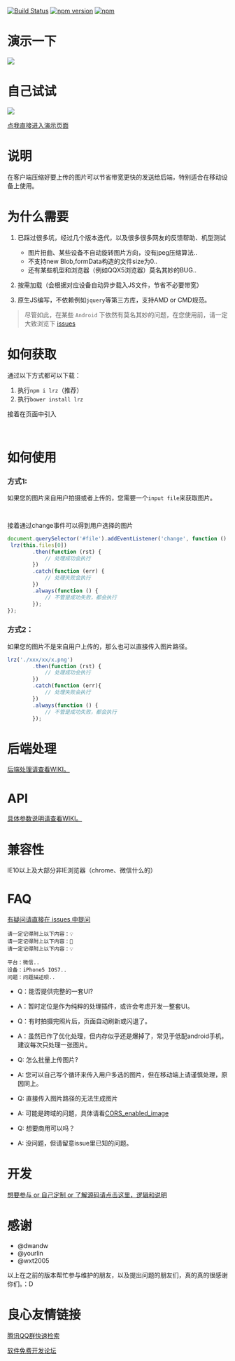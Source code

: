 [![Build Status](https://travis-ci.org/think2011/localResizeIMG.svg?branch=master)](https://travis-ci.org/think2011/localResizeIMG)
[![npm version](https://img.shields.io/npm/v/lrz.svg)](https://www.npmjs.com/package/lrz)
[![npm](https://img.shields.io/npm/l/express.svg)]()

# 演示一下

![](http://think2011.github.io/localResizeIMG/test/demo.gif)

# 自己试试

![](https://raw.github.com/think2011/localResizeIMG/master/test/qrcode.png)


[点我直接进入演示页面](http://think2011.github.io/localResizeIMG/test/)

# 说明
在客户端压缩好要上传的图片可以节省带宽更快的发送给后端，特别适合在移动设备上使用。

# 为什么需要

1. 已踩过很多坑，经过几个版本迭代，以及很多很多网友的反馈帮助、机型测试
    * 图片扭曲、某些设备不自动旋转图片方向，没有jpeg压缩算法..
    * 不支持new Blob,formData构造的文件size为0..
    * 还有某些机型和浏览器（例如QQX5浏览器）莫名其妙的BUG..
    
2. 按需加载（会根据对应设备自动异步载入JS文件，节省不必要带宽）

3. 原生JS编写，不依赖例如`jquery`等第三方库，支持AMD or CMD规范。

> 尽管如此，在某些 `Android` 下依然有莫名其妙的问题，在您使用前，请一定大致浏览下 [issues](https://github.com/think2011/localResizeIMG/issues)

# 如何获取

通过以下方式都可以下载：

1. 执行`npm i lrz`（推荐）
2. 执行`bower install lrz`

接着在页面中引入
```html
  
```

# 如何使用

### 方式1:

如果您的图片来自用户拍摄或者上传的，您需要一个`input file`来获取图片。

```html
 
```

接着通过change事件可以得到用户选择的图片
```js
document.querySelector('#file').addEventListener('change', function () {
 lrz(this.files[0])
        .then(function (rst) {
            // 处理成功会执行
        })
        .catch(function (err) {
            // 处理失败会执行
        })
        .always(function () {
            // 不管是成功失败，都会执行
        });
});
```

### 方式2：

如果您的图片不是来自用户上传的，那么也可以直接传入图片路径。

```js
lrz('./xxx/xx/x.png')
        .then(function (rst) {
            // 处理成功会执行
        })
        .catch(function (err){
            // 处理失败会执行
        })
        .always(function () {
            // 不管是成功失败，都会执行
        });
```

# 后端处理

[后端处理请查看WIKI。](https://github.com/think2011/localResizeIMG/wiki)


# API

[具体参数说明请查看WIKI。](https://github.com/think2011/localResizeIMG/wiki)

# 兼容性

IE10以上及大部分非IE浏览器（chrome、微信什么的）

# FAQ

[有疑问请直接在 issues 中提问](https://github.com/think2011/localResizeIMG/issues)

```
请一定记得附上以下内容：💡
请一定记得附上以下内容：🙈
请一定记得附上以下内容：💡

平台：微信..
设备：iPhone5 IOS7..
问题：问题描述呗..
```

* Q：能否提供完整的一套UI?
* A：暂时定位是作为纯粹的处理插件，或许会考虑开发一整套UI。

* Q：有时拍摄完照片后，页面自动刷新或闪退了。
* A：虽然已作了优化处理，但内存似乎还是爆掉了，常见于低配android手机，建议每次只处理一张图片。

* Q: 怎么批量上传图片?
* A: 您可以自己写个循环来传入用户多选的图片，但在移动端上请谨慎处理，原因同上。

* Q: 直接传入图片路径的无法生成图片
* A: 可能是跨域的问题，具体请看[CORS_enabled_image](https://developer.mozilla.org/en-US/docs/Web/HTML/CORS_enabled_image)

* Q: 想要商用可以吗？
* A: 没问题，但请留意issue里已知的问题。

# 开发

[想要参与 or 自己定制 or 了解源码请点击这里，逻辑和说明](https://github.com/think2011/localResizeIMG/wiki/3.-%E6%BA%90%E7%A0%81%E9%80%BB%E8%BE%91)

# 感谢

* @dwandw
* @yourlin
* @wxt2005

以上在之前的版本帮忙参与维护的朋友，以及提出问题的朋友们，真的真的很感谢你们。：D


 # 良心友情链接

[腾讯QQ群快速检索](http://u.720life.cn/s/8cf73f7c)

[软件免费开发论坛](http://u.720life.cn/s/bbb01dc0)